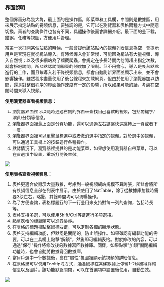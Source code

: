 ### 界面說明

整個界面分為幾大塊，最上面的是操作區，即菜單和工具欄，中間則是數據區，用來展示指定站點的視頻信息，要強調的是，它可以在瀏覽器和表格兩種方式中隨意切換，兩者的查詢條件也各有不同，具體操作後面會詳細介紹。最下面的是下載，錯誤，任務等視圖，方便用戶管理。

當第一次打開某個站點的時候，一般會提示該站點內的視頻列表信息為空，會提示用戶是否現在就從網站導入。有時候導入會非常慢，可能因為網站有大量視頻，導入自然慢；以及很多網站為了攔截爬蟲，會規定在多長時間內訪問超出指定次數，就會拒絕訪問，所以默認訪問網頁的頻度加了限制。但不用擔心，導入是後台默默進行的工作，而且每導入若干條視頻信息，都會自動刷新界面並顯示出來，並不會影響操作。雖然程序盡量使用了後台線程來加載網頁，但由於使用了瀏覽器加以訪問，還是對整個程序的界面操作速度有一定的影響，所以如果可能的話，考慮在空閒時間來導入視頻。

**使用瀏覽器查看視頻信息：**

1.  瀏覽器界面裡可以隨時通過右側的界面來查找自己喜歡的視頻，包括關鍵字/演員/分類等信息。
2.  瀏覽器界面裡最上面是分頁功能，還可以通過左右鍵盤快速跳轉上一頁或者下一頁。
3.  瀏覽器界面裡可以單擊鼠標選中或者撤消選中指定的視頻。對於選中的視頻，可以通過工具欄上的按鈕進行各種操作。
4.  默認情況下，瀏覽器裡提供的是功能菜單，如果想使用瀏覽器自帶菜單，可以在首選項中設置，重新打開後生效。

![](https://github.com/aquariusStudio/cicada/blob/main/help/images/browserView.png)

**使用表格查看視頻信息：**

1.  表格更適合於顯示大量數據，考慮到一般視頻網站規模不算誇張，所以會將所有視頻信息全部在列表中展示，由於使用了NatTable，除了從數據庫加載時需要3秒左右，略慢，其餘時間均可以流暢操作。
2.  為了方便查詢，表格標題行的下一行是用來支持對每一列的查詢，包括時長等。
3.  表格支持多選，可以使用Shift/Ctrl等鍵進行多項選擇。
4.  點擊表格的標題頭可以進行排序。
5.  在表格的標題欄點擊鼠標右鍵，可以定制各欄的顯示狀態。
6.  表格支持編輯功能，但默認是關閉的，防止誤操作。如果確認有編輯功能的需要，可以在工具欄上點擊"解鎖"，然後即可編輯表格。對於修改的內容，可以通過"保存"操作將修改後的數據寫回數據庫。同樣，如果點擊"加鎖"關閉編輯功能時，也會自動將數據寫回數據庫。
7.  當用戶選中一行數據後，會在"屬性"視圖裡顯示該視頻的詳細信息。
8.  在表格里可以使用Tooltip的方式，通過鼠標在某條數據上停留1-2秒獲得詳細信息以及圖片。該功能默認關閉，可以在首選項中設置後使用，自動生效。

![](https://github.com/aquariusStudio/cicada/blob/main/help/images/tableView.png)
